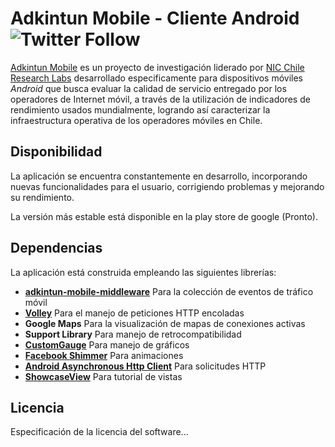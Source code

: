 # Adkintun Mobile - Cliente Android ![Twitter Follow](https://img.shields.io/badge/Status-Beta-yellow.svg)

[Adkintun Mobile](http://www.adkintunmobile.cl) es un proyecto de investigación liderado por [NIC Chile Research Labs](http://www.niclabs.cl) desarrollado especificamente para dispositivos móviles *Android* que busca evaluar la calidad de servicio entregado por los operadores de Internet móvil, a través de la utilización de indicadores de rendimiento usados mundialmente, logrando así caracterizar la infraestructura operativa de los operadores móviles en Chile.

## Disponibilidad
La aplicación se encuentra constantemente en desarrollo, incorporando nuevas funcionalidades para el usuario, corrigiendo problemas y mejorando su rendimiento.

La versión más estable está disponible en la play store de google (Pronto).

## Dependencias
La aplicación está construida empleando las siguientes librerías:
- [**adkintun-mobile-middleware**](https://github.com/niclabs/adkintun-mobile-middleware) Para la colección de eventos de tráfico móvil
- [**Volley**](https://android.googlesource.com/platform/frameworks/volley/) Para el manejo de peticiones HTTP encoladas
- **Google Maps** Para la visualización de mapas de conexiones activas
- **Support Library** Para manejo de retrocompatibilidad
- [**CustomGauge**](https://github.com/pkleczko/CustomGauge) Para manejo de gráficos
- [**Facebook Shimmer**](https://github.com/facebook/shimmer-android) Para animaciones
- [**Android Asynchronous Http Client**](http://loopj.com/android-async-http/) Para solicitudes HTTP
- [**ShowcaseView**](https://github.com/amlcurran/ShowcaseView) Para tutorial de vistas

## Licencia
Especificación de la licencia del software...

